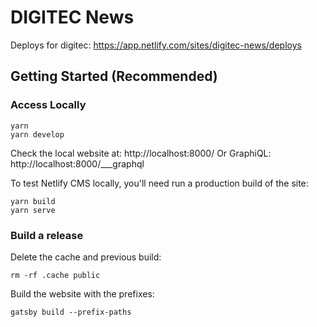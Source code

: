 # DIGITEC News

Deploys for digitec: https://app.netlify.com/sites/digitec-news/deploys

## Getting Started (Recommended)

### Access Locally

```
yarn
yarn develop
```

Check the local website at: http://localhost:8000/
Or GraphiQL: http://localhost:8000/___graphql

To test Netlify CMS locally, you'll need run a production build of the site:

```
yarn build
yarn serve
```

### Build a release

Delete the cache and previous build:

```
rm -rf .cache public
```

Build the website with the prefixes:

```
gatsby build --prefix-paths
```
